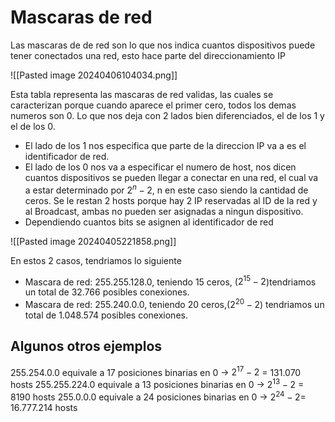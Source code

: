 # Mascaras de red
Las mascaras de de red son lo que nos indica cuantos dispositivos puede tener conectados una red, esto hace parte del direccionamiento IP

![[Pasted image 20240406104034.png]]

Esta tabla representa las mascaras de red validas, las cuales se caracterizan porque cuando aparece el primer cero, todos los demas numeros son 0. Lo que nos deja con 2 lados bien diferenciados, el de los 1 y el de los 0.

- El lado de los 1 nos especifica que parte de la direccion IP va a es el identificador de red.
- El lado de los 0 nos va a especificar el numero de host, nos dicen cuantos dispositivos se pueden llegar a conectar en una red, el cual va a estar determinado por $2^n-2$, n en este caso siendo la cantidad de ceros. Se le restan 2 hosts porque hay 2 IP reservadas al ID de la red y al Broadcast, ambas no pueden ser asignadas a ningun dispositivo.
- Dependiendo cuantos bits se asignen al identificador de red 


![[Pasted image 20240405221858.png]]

En estos 2 casos, tendriamos lo siguiente 
- Mascara de red: 255.255.128.0, teniendo 15 ceros, ($2^{15}-2$)tendriamos un total de 32.766 posibles conexiones.
- Mascara de red: 255.240.0.0, teniendo 20 ceros,($2^{20}-2$) tendriamos un total de 1.048.574 posibles conexiones.
## Algunos otros ejemplos

255.254.0.0 equivale a 17 posiciones binarias en 0 -> $2^{17} - 2$ = 131.070 hosts
255.255.224.0 equivale a 13 posiciones binarias en 0 -> $2^{13} - 2$ = 8190 hosts
255.0.0.0 equivale a 24 posiciones binarias en 0 -> $2^{24} -2$= 16.777.214 hosts
